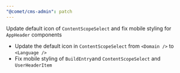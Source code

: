 ```yaml
---
"@comet/cms-admin": patch
---
```


Update default icon of `ContentScopeSelect` and fix mobile styling for `AppHeader` components

-   Update the default icon in `ContentScopeSelect` from `<Domain />` to `<Language />`
-   Fix mobile styling of `BuildEntry`and `ContentScopeSelect` and `UserHeaderItem`

